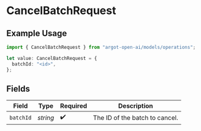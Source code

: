 # CancelBatchRequest

## Example Usage

```typescript
import { CancelBatchRequest } from "argot-open-ai/models/operations";

let value: CancelBatchRequest = {
  batchId: "<id>",
};
```

## Fields

| Field                          | Type                           | Required                       | Description                    |
| ------------------------------ | ------------------------------ | ------------------------------ | ------------------------------ |
| `batchId`                      | *string*                       | :heavy_check_mark:             | The ID of the batch to cancel. |